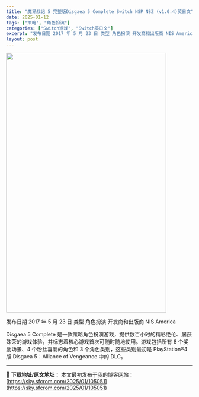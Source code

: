 ```yaml
---
title: "魔界战记 5 完整版Disgaea 5 Complete Switch NSP NSZ (v1.0.4)英日文"
date: 2025-01-12
tags: ["策略", "角色扮演"]
categories: ["Switch游戏", "Switch英日文"]
excerpt: "发布日期 2017 年 5 月 23 日 类型 角色扮演 开发商和出版商 NIS America Disgaea 5 Complete 是一款策略角色扮演游戏，提供数百小时的精彩绝伦、屡获殊荣的游戏体验，并标志着核心游戏首次可随时随地使用。游戏包括所有 8 个奖励场景、4 个粉丝喜爱的角色和 3 个&hellip;"
layout: post
---
```


<img class="aligncenter size-full wp-image-105041" src="https://sky.sfcrom.com/wp-content/uploads/2025/01/2025011205101962.webp" alt="" width="432" height="700" />

发布日期 2017 年 5 月 23 日
类型 角色扮演
开发商和出版商 NIS America

Disgaea 5 Complete 是一款策略角色扮演游戏，提供数百小时的精彩绝伦、屡获殊荣的游戏体验，并标志着核心游戏首次可随时随地使用。游戏包括所有 8 个奖励场景、4 个粉丝喜爱的角色和 3 个角色类别，这些类别最初是 PlayStation®4 版 Disgaea 5：Alliance of Vengeance 中的 DLC。

---
📖 **下载地址/原文地址：** 本文最初发布于我的博客网站：[https://sky.sfcrom.com/2025/01/105051](https://sky.sfcrom.com/2025/01/105051)
